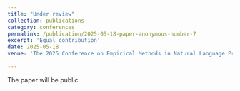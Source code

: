 ```yaml
---
title: "Under review"
collection: publications
category: conferences
permalink: /publication/2025-05-18-paper-anonymous-number-7
excerpt: 'Equal contribution'
date: 2025-05-18
venue: 'The 2025 Conference on Empirical Methods in Natural Language Processing (EMNLP 2025)'

---
```


The paper will be public.

